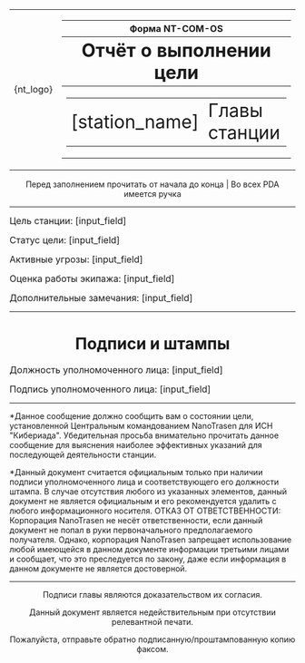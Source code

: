 <table>
<td>{nt_logo}</td><td>
<table><tr><th>Форма NT-COM-OS</th></tr>
<tr><th><font size="6">Отчёт о выполнении цели</font></th></tr>
<tr><th><table><td><font size="6">[station_name]</font></td>
<td><font size="6">Главы станции</font></td></table></th></tr></table></td></table>
<p><center>Перед заполнением прочитать от начала до конца | Во всех PDA имеется ручка</center></p>
<hr></hr>
<p><font size="3">Цель станции: [input_field]</font></p>
<p><font size="3">Статус цели: [input_field]</font></p>
<p><font size="3">Активные угрозы: [input_field]</font></p>
<p><font size="3">Оценка работы экипажа: [input_field]</font></p>
<p><font size="3">Дополнительные замечания: [input_field]</font></p>
<hr></hr>
<h1><center>Подписи и штампы</center></h1>
<p><font size="3">Должность уполномоченного лица: [input_field]</font></p>
<p><font size="3">Подпись уполномоченного лица: [input_field]</font></p>
<hr></hr>
<p>*Данное сообщение должно сообщить вам о состоянии цели, установленной Центральным командованием NanoTrasen для ИСН "Кибериада".
Убедительная просьба внимательно прочитать данное сообщение для выяснения наиболее эффективных указаний для последующей деятельности станции.</p>
<p>*Данный документ считается официальным только при наличии подписи уполномоченного лица и соответствующего его должности штампа.
В случае отсутствия любого из указанных элементов, данный документ не является официальным и его рекомендуется удалить с любого информационного носителя.
ОТКАЗ ОТ ОТВЕТСТВЕННОСТИ: Корпорация NanoTrasen не несёт ответственности, если данный документ не попал в руки первоначального предполагаемого получателя.
Однако, корпорация NanoTrasen запрещает использование любой имеющейся в данном документе информации третьими лицами и сообщает, что это преследуется по закону, даже если информация в данном документе не является достоверной.</p>
<hr></hr>
<center>
<p>Подписи главы являются доказательством их согласия.</p>
<p>Данный документ является недействительным при отсутствии релевантной печати.</p>
<p>Пожалуйста, отправьте обратно подписанную/проштампованную копию факсом.</p>
</center>
</body>
